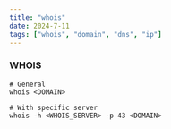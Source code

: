 ```yaml
---
title: "whois"
date: 2024-7-11
tags: ["whois", "domain", "dns", "ip"]
---
```


### WHOIS

<div>

```console
# General
whois <DOMAIN>
```

```console
# With specific server
whois -h <WHOIS_SERVER> -p 43 <DOMAIN>
```

</div>

<br>
